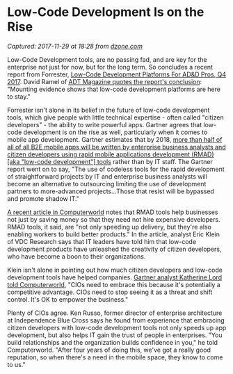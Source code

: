 # Low-Code Development Is on the Rise

_Captured: 2017-11-29 at 18:28 from [dzone.com](https://dzone.com/articles/low-code-development-is-on-the-rise?edition=339091&utm_source=Weekly%20Digest&utm_medium=email&utm_campaign=Weekly%20Digest%202017-11-29)_

Low-Code Development tools, are no passing fad, and are key for the enterprise not just for now, but for the long term. So concludes a recent report from Forrester, [Low-Code Development Platforms For AD&D Pros, Q4 2017](https://www.forrester.com/report/The+Forrester+Wave+LowCode+Development+Platforms+For+ADD+Pros+Q4+2017/-/E-RES137262). David Ramel of [ADT Magazine quotes the report's conclusion](https://adtmag.com/articles/2017/10/26/forrester-lowcode-pros.aspx): "Mounting evidence shows that low-code development platforms are here to stay."

Forrester isn't alone in its belief in the future of low-code development tools, which give people with little technical expertise - often called "citizen developers" \- the ability to write powerful apps. Gartner agrees that low-code development is on the rise as well, particularly when it comes to mobile app development. Gartner estimates that by 2018, [more than half of all of all B2E mobile apps will be written by enterprise business analysts and citizen developers using rapid mobile applications development (RMAD) [aka "low-code development"] tools](https://www.gartner.com/newsroom/id/2939217) rather than by IT staff. The Gartner report went on to say, "The use of codeless tools for the rapid development of straightforward projects by IT and enterprise business analysts will become an alternative to outsourcing limiting the use of development partners to more-advanced projects...Those that resist will be bypassed and promote shadow IT."

[A recent article in Computerworld](https://www.computerworld.com/article/3230912/mobile-apps/it-and-citizen-developers-partner-on-mobile-apps-and-more.html) notes that RMAD tools help businesses not just by saving money so that they need not hire expensive developers. RMAD tools, it said, are "not only speeding up delivery, but they're also enabling workers to build better products." In the article, analyst Eric Klein of VDC Research says that IT leaders have told him that low-code development products have unleashed the creativity of citizen developers, who have become a boon to their organizations.

Klein isn't alone in pointing out how much citizen developers and low-code development tools have helped companies. [Gartner analyst Katherine Lord told Computerworld](http://www.computerworld.com/article/3178745/mobile-apps/how-cios-cope-when-mobile-app-development-goes-rogue.html), "CIOs need to embrace this because it's potentially a competitive advantage. CIOs need to stop seeing it as a threat and shift control. It's OK to empower the business."

Plenty of CIOs agree. Ken Russo, former director of enterprise architecture at Independence Blue Cross says he found from experience that embracing citizen developers with low-code development tools not only speeds up app development, but also helps IT gain the trust of people in enterprises. "You build relationships and the organization builds confidence in you," he told Computerworld. "After four years of doing this, we've got a really good reputation, so when there's a need in the mobile space, they know to come to us."
